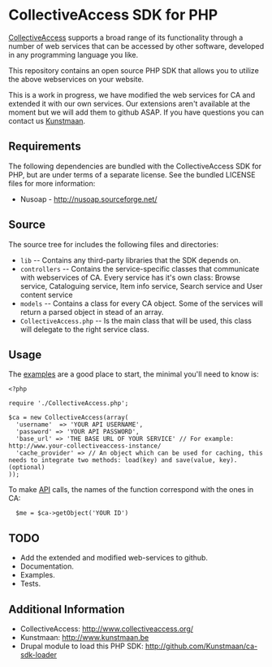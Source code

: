 CollectiveAccess SDK for PHP
============================

[CollectiveAccess](http://www.collectiveaccess.org/) supports a broad range of its 
functionality through a number of web services that can be accessed by other software, 
developed in any programming language you like.

This repository contains an open source PHP SDK that allows you to utilize the above 
webservices on your website.

This is a work in progress, we have modified the web services for CA and extended it with
our own services. Our extensions aren't available at the moment but we will add them to
github ASAP. If you have questions you can contact us [Kunstmaan](http://www.kunstmaan.be/).


Requirements
------------

The following dependencies are bundled with the CollectiveAccess SDK for PHP, but are under
terms of a separate license. See the bundled LICENSE files for more information:

 * Nusoap - http://nusoap.sourceforge.net/

Source
------
The source tree for includes the following files and directories:

* `lib` -- Contains any third-party libraries that the SDK depends on.
* `controllers` -- Contains the service-specific classes that communicate with webservices of CA.
  Every service has it's own class: Browse service, Cataloguing service, Item info service, Search service and User content service
* `models` -- Contains a class for every CA object. Some of the services will return a parsed object in stead of an array.
* `CollectiveAccess.php` -- Is the main class that will be used, this class will delegate to the right service class.

Usage
-----
The [examples][examples] are a good place to start, the minimal you'll need to know is:

    <?php

    require './CollectiveAccess.php';

    $ca = new CollectiveAccess(array(
      'username'  => 'YOUR API USERNAME',
      'password' => 'YOUR API PASSWORD',
      'base_url' => 'THE BASE URL OF YOUR SERVICE' // For example: http://www.your-collectiveaccess-instance/
      'cache_provider' => // An object which can be used for caching, this needs to integrate two methods: load(key) and save(value, key). (optional)
    ));

To make [API][API] calls, the names of the function correspond with the ones in CA:

      $me = $ca->getObject('YOUR ID')


[examples]: https://github.com/Kunstmaan/ca-sdk/blob/master/samples/example.php
[API]: http://wiki.collectiveaccess.org/index.php?title=Web_services


TODO
----

* Add the extended and modified web-services to github.
* Documentation.
* Examples.
* Tests.


Additional Information
----------------------

* CollectiveAccess: <http://www.collectiveaccess.org/>
* Kunstmaan: <http://www.kunstmaan.be>
* Drupal module to load this PHP SDK: <http://github.com/Kunstmaan/ca-sdk-loader>

